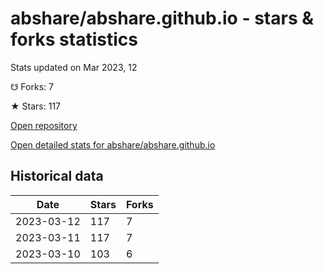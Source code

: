 # abshare/abshare.github.io - stars & forks statistics

Stats updated on Mar 2023, 12

☋ Forks: 7

★ Stars: 117

[Open repository](https://github.com/abshare/abshare.github.io)

[Open detailed stats for abshare/abshare.github.io](https://reviewgithub.com/rep/abshare/abshare.github.io)

## Historical data
| Date | Stars | Forks |
|------|-------|-------|
| 2023-03-12 | 117 | 7 | 
| 2023-03-11 | 117 | 7 | 
| 2023-03-10 | 103 | 6 | 

